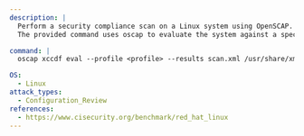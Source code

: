 ```yaml
---
description: |
  Perform a security compliance scan on a Linux system using OpenSCAP.
  The provided command uses oscap to evaluate the system against a specified security profile, generating a results file for configuration review and security assessment.

command: |
  oscap xccdf eval --profile <profile> --results scan.xml /usr/share/xml/scap/ssg/content/ssg-<os>.xml

OS:
  - Linux
attack_types:
  - Configuration_Review
references:
  - https://www.cisecurity.org/benchmark/red_hat_linux
---
```

